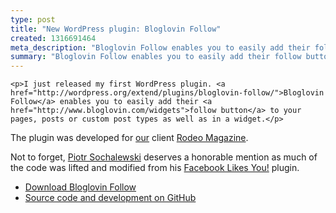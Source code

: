 ```yaml
---
type: post
title: "New WordPress plugin: Bloglovin Follow"
created: 1316691464
meta_description: "Bloglovin Follow enables you to easily add their follow button to your pages, posts or custom post types as well as in a widget."
summary: "Bloglovin Follow enables you to easily add their follow button to your pages, posts or custom post types as well as in a widget."
---
```


    <p>I just released my first WordPress plugin. <a href="http://wordpress.org/extend/plugins/bloglovin-follow/">Bloglovin Follow</a> enables you to easily add their <a href="http://www.bloglovin.com/widgets">follow button</a> to your pages, posts or custom post types as well as in a widget.</p>
<p>The plugin was developed for <a href="http://www.kollegorna.se">our</a> client <a href="http://rodeo.net">Rodeo Magazine</a>.</p>
<p>Not to forget, <a href="http://www.sproject.name">Piotr Sochalewski</a> deserves a honorable mention as much of the code was lifted and modified from his <a href="http://wordpress.org/extend/plugins/facebook-likes-you/">Facebook Likes You!</a> plugin.</p>
<ul>
<li><a href="http://wordpress.org/extend/plugins/bloglovin-follow/">Download Bloglovin Follow</a></li>
<li><a href="https://github.com/kollegorna/wp-bloglovin-follow">Source code and development on GitHub</a></li>
</ul>

